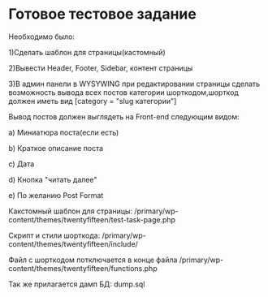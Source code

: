 # Готовое тестовое задание


Необходимо было:

 1)Сделать шаблон для страницы(кастомный)
 
 2)Вывести Header, Footer, Sidebar, контент страницы
 
 3)В админ панели в WYSYWING при редактировании страницы сделать возможность вывода всех постов категории шорткодом,шорткод должен иметь вид [category = "slug категории"]
 
 Вывод постов должен выглядеть на Front-end следующим видом:
 
   a) Миниатюра поста(если есть)
   
   b) Краткое описание поста
   
   c) Дата
   
   d) Кнопка "читать далее"
   
   e) По желанию Post Format
   
   
   




Какстомный шаблон для страницы: /primary/wp-content/themes/twentyfifteen/test-task-page.php


Скрипт и стили шорткода: /primary/wp-content/themes/twentyfifteen/include/


Файл с шорткодом потключается в конце файла /primary/wp-content/themes/twentyfifteen/functions.php





Так же прилагается дамп БД: dump.sql
